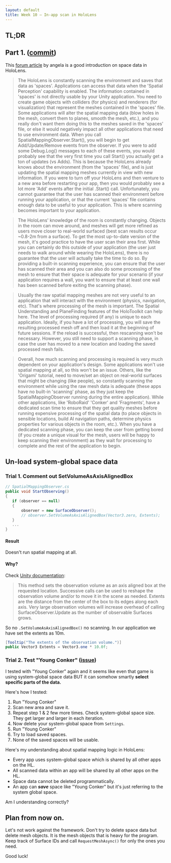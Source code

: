 ```yaml
---
layout: default
title: Week 10 – In-app scan in HoloLens
---
```

## TL;DR

## Part 1. ([commit]())
This [forum article](https://forums.hololens.com/discussion/comment/8737#Comment_8737) by angela is a good introduction on space data in HoloLens.

> The HoloLens is constantly scanning the environment and saves that data as 'spaces'. Applications can access that data when the 'Spatial Perception' capability is enabled. The information contained in 'spaces' is not directly usable by your Unity application. You need to create game objects with colliders (for physics) and renderers (for visualization) that represent the meshes contained in the 'spaces' file. Some applications will alter the spatial mapping data (blow holes in the mesh, convert them to planes, smooth the mesh, etc.), and you really don't want them doing this to the meshes saved in the 'spaces' file, or else it would negatively impact all other applications that need to use environment data.
When you call SpatialMappingObserver.Start(), you will begin to get Add/Update/Remove events from the observer. If you were to add some Debug.Log() messages to each of these events, you would probably see that the very first time you call Start() you actually get a ton of updates (vs Adds). This is because the HoloLens already knows about the environment (from the 'spaces' file), and is just updating the spatial mapping meshes currently in view with new information. If you were to turn off your HoloLens and then venture to a new area before restarting your app, then you would probably see a lot more 'Add' events after the initial .Start() call. Unfortunately, you cannot guarantee that the user has scanned their environment before running your application, or that the current 'spaces' file contains enough data to be useful to your application. This is where scanning becomes important to your application.

> The HoloLens' knowledge of the room is constantly changing. Objects in the room can move around, and meshes will get more refined as users move closer to real-world surfaced (best scan results occur ~0.8-2m from a surface). To get the most up-to-date version of the mesh, it's good practice to have the user scan their area first. While you can certainly do this outside of your application (the user just needs to walk around while wearing the HoloLens), there is no guarantee that the user will actually take the time to do so. By providing a built-in scanning experience, you can ensure that the user has scanned their area and you can also do some processing of the mesh to ensure that their space is adequate for your scenario (if your application requires a wall, you want to ensure that at least one wall has been scanned before exiting the scanning phase).

> Usually the raw spatial mapping meshes are not very useful to an application that will interact with the environment (physics, navigation, etc). That's where processing of the mesh is important. The Spatial Understanding and PlaneFinding features of the HoloToolkit can help here. The level of processing required (if any) is unique to each application. Ideally, if you have a lot of processing, you will save the resulting processed mesh off and then load it at the beginning of future sessions. If the reload is successful, then rescanning won't be necessary. However, you still need to support a scanning phase, in case the user has moved to a new location and loading the saved processed mesh fails.

> Overall, how much scanning and processing is required is very much dependent on your application's design. Some applications won't use spatial mapping at all, so this won't be an issue. Others, like the 'Origami' tutorial, need to move/set an object on real-world surfaces that might be changing (like people), so constantly scanning the environment while using the raw mesh data is adequate (these apps have no built-in 'scanning' phase, as they just keep the SpatialMappingObserver running during the entire application). While other applications, like 'RoboRaid' 'Conker' and 'Fragments', have a dedicated scan time to ensure that they get quality meshes before running expensive processing of the spatial data (to place objects in sensible locations, build AI navigation paths, determine physics properties for various objects in the room, etc.). When you have a dedicated scanning phase, you can keep the user from getting bored (if you create a unique visual for the mesh, users will be happy to keep scanning their environment) as they wait for processing to complete and the rest of the application to begin.


## Un-load system-global space data
### Trial 1. Comment out SetVolumeAsAxisAlignedBox
```cs
// SpatialMappingObserver.cs
public void StartObserving()
{
   if (observer == null)
   {
       observer = new SurfaceObserver();
       // observer.SetVolumeAsAxisAlignedBox(Vector3.zero, Extents);
   }
   ...
}
```
#### Result
Doesn't run spatial mapping at all.
#### Why?
Check [Unity documentation](https://docs.unity3d.com/ScriptReference/VR.WSA.SurfaceObserver.SetVolumeAsAxisAlignedBox.html):
> This method sets the observation volume as an axis aligned box at the requested location. Successive calls can be used to reshape the observation volume and/or to move it in the scene as needed. Extents are the distance from the center of the box to its edges along each axis. Very large observation volumes will increase overhead of calling SurfaceObserver.Update as the number of observable Surfaces grows.

So no `.SetVolumeAsAxisAlignedBox()` no scanning. In our application we have set the extents as 10m.
```cs
[Tooltip("The extents of the observation volume.")]
public Vector3 Extents = Vector3.one * 10.0f;
```

### Trial 2. Test "Young Conker" ([issue](https://github.com/Microsoft/HoloToolkit-Unity/issues/659))
I tested with "Young Conker" again and it seems like even that game is using system-global space data BUT it can somehow smartly **select specific parts of the data.**

Here's how I tested:
1. Run "Young Conker"
2. Scan new area and save it.
3. Repeat step 1 & 2 few more times. Check system-global space size. They get larger and larger in each iteration.
4. Now delete your system-global space from `Settings`.
5. Run "Young Conker"
6. Try to load saved spaces.
7. None of the saved spaces will be usable.

Here's my understanding about spatial mapping logic in HoloLens:
* Every app uses system-global space which is shared by all other apps on the HL.
* All scanned data within an app will be shared by all other apps on the HL.
* Space data cannot be deleted programmatically.
* An app can ***save*** space like "Young Conker" but it's just referring to the system global space.

Am I understanding correctly?


## Plan from now on.
Let's not work against the framework. Don't try to delete space data but delete mesh objects. It is the mesh objects that is heavy for the program. Keep track of Surface IDs and call `RequestMeshAsync()` for only the ones you need.

Good luck!
